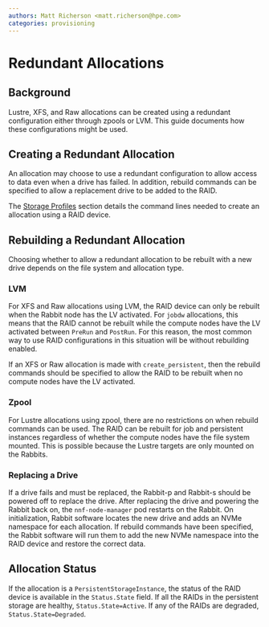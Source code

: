 ```yaml
---
authors: Matt Richerson <matt.richerson@hpe.com>
categories: provisioning
---
```


# Redundant Allocations

## Background

Lustre, XFS, and Raw allocations can be created using a redundant configuration either through zpools or LVM. This guide documents how these configurations might be used.

## Creating a Redundant Allocation
 
An allocation may choose to use a redundant configuration to allow access to data even when a drive has failed. In addition, rebuild commands can be specified to allow a replacement drive to be added to the RAID.

The [Storage Profiles](../storage-profiles/readme.md) section details the command lines needed to create an allocation using a RAID device.

## Rebuilding a Redundant Allocation

Choosing whether to allow a redundant allocation to be rebuilt with a new drive depends on the file system and allocation type.

### LVM

For XFS and Raw allocations using LVM, the RAID device can only be rebuilt when the Rabbit node has the LV activated. For `jobdw` allocations, this means that the RAID cannot be rebuilt while the compute nodes have the LV activated between `PreRun` and `PostRun`. For this reason, the most common way to use RAID configurations in this situation will be without rebuilding enabled.

If an XFS or Raw allocation is made with `create_persistent`, then the rebuild commands should be specified to allow the RAID to be rebuilt when no compute nodes have the LV activated.

### Zpool

For Lustre allocations using zpool, there are no restrictions on when rebuild commands can be used. The RAID can be rebuilt for job and persistent instances regardless of whether the compute nodes have the file system mounted. This is possible because the Lustre targets are only mounted on the Rabbits.

### Replacing a Drive

If a drive fails and must be replaced, the Rabbit-p and Rabbit-s should be powered off to replace the drive. After replacing the drive and powering the Rabbit back on, the `nnf-node-manager` pod restarts on the Rabbit. On initialization, Rabbit software locates the new drive and adds an NVMe namespace for each allocation. If rebuild commands have been specified, the Rabbit software will run them to add the new NVMe namespace into the RAID device and restore the correct data.

## Allocation Status

If the allocation is a `PersistentStorageInstance`, the status of the RAID device is available in the `Status.State` field. If all the RAIDs in the persistent storage are healthy, `Status.State=Active`. If any of the RAIDs are degraded, `Status.State=Degraded`.